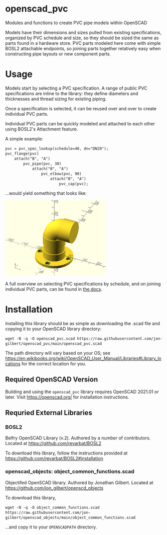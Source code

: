 # openscad_pvc
Modules and functions to create PVC pipe models within OpenSCAD

Models have their dimensions and sizes pulled from existing specifications, organized by PVC schedule and size, so they should be sized the same as parts found in a hardware store. PVC parts modeled here come with simple BOSL2 attachable endpoints, so joining parts together relatively easy when constructing pipe layouts or new component parts.

# Usage

Models start by selecting a PVC specification. A range of public PVC specifications are inline to the library: they define diameters and thicknesses and thread sizing for existing piping. 

Once a specification is selected, it can be reused over and over to create individual PVC parts. 

Individual PVC parts can be quickly modeled and attached to each other using BOSL2's Attachment feature. 

A simple example:

```
pvc = pvc_spec_lookup(schedule=40, dn="DN20");
pvc_flange(pvc)
    attach("B", "A")
        pvc_pipe(pvc, 30)
            attach("B", "A")
                pvc_elbow(pvc, 90)
                    attach("B", "A")
                        pvc_cap(pvc);
```
...would yield something that looks like:

![](docs/images/openscad_pvc/section-pvc-component-part-modules_fig1.png)


A full overview on selecting PVC specifications by schedule, and on joining individual PVC parts, can be found in [the docs](docs/openscad_pvc.scad.md).

# Installation

Installing this library should be as simple as downloading the .scad file and copying it to your OpenSCAD library directory:
```
wget -N -q -O openscad_pvc.scad https://raw.githubusercontent.com/jon-gilbert/openscad_pvc/main/openscad_pvc.scad
```
The path directory will vary based on your OS; see https://en.wikibooks.org/wiki/OpenSCAD_User_Manual/Libraries#Library_locations for the correct location for you.

## Required OpenSCAD Version
Building and using the `openscad_pvc` library requires OpenSCAD 2021.01 or later. Visit https://openscad.org/ for installation instructions.

## Requried External Libraries

### BOSL2
Belfry OpenSCAD Library (v.2). Authored by a number of contributors. Located at https://github.com/revarbat/BOSL2

To download this library, follow the instructions provided at https://github.com/revarbat/BOSL2#installation

### openscad_objects: object_common_functions.scad
Objectifed OpenSCAD library. Authored by Jonathan Gilbert. Located at https://github.com/jon_gilbert/openscd_objects 

To download this library, 
```
wget -N -q -O object_common_functions.scad https://raw.githubusercontent.com/jon-gilbert/openscad_objects/main/object_common_functions.scad
```
...and copy it to your `OPENSCADPATH` directory.



